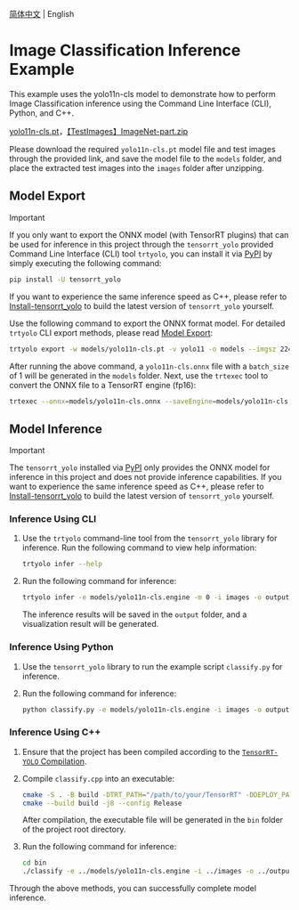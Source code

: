 [简体中文](README.md) | English

# Image Classification Inference Example

This example uses the yolo11n-cls model to demonstrate how to perform Image Classification inference using the Command Line Interface (CLI), Python, and C++.

[yolo11n-cls.pt](https://github.com/ultralytics/assets/releases/download/v8.3.0/yolo11n-cls.pt)，[【TestImages】ImageNet-part.zip](https://www.ilanzou.com/s/1UsyPhED)

Please download the required `yolo11n-cls.pt` model file and test images through the provided link, and save the model file to the `models` folder, and place the extracted test images into the `images` folder after unzipping.

## Model Export

> [!IMPORTANT]
>
> If you only want to export the ONNX model (with TensorRT plugins) that can be used for inference in this project through the `tensorrt_yolo` provided Command Line Interface (CLI) tool `trtyolo`, you can install it via [PyPI](https://pypi.org/project/tensorrt-yolo) by simply executing the following command:
>
> ```bash
> pip install -U tensorrt_yolo
> ```
>
> If you want to experience the same inference speed as C++, please refer to [Install-tensorrt_yolo](../../docs/en/build_and_install.md#install-tensorrt_yolo) to build the latest version of `tensorrt_yolo` yourself.

Use the following command to export the ONNX format model. For detailed `trtyolo` CLI export methods, please read [Model Export](../../docs/en/model_export.md):

```bash
trtyolo export -w models/yolo11n-cls.pt -v yolo11 -o models --imgsz 224 -s
```

After running the above command, a `yolo11n-cls.onnx` file with a `batch_size` of 1 will be generated in the `models` folder. Next, use the `trtexec` tool to convert the ONNX file to a TensorRT engine (fp16):

```bash
trtexec --onnx=models/yolo11n-cls.onnx --saveEngine=models/yolo11n-cls.engine --fp16
```

## Model Inference

> [!IMPORTANT]
>
> The `tensorrt_yolo` installed via [PyPI](https://pypi.org/project/tensorrt-yolo) only provides the ONNX model for inference in this project and does not provide inference capabilities.
> If you want to experience the same inference speed as C++, please refer to [Install-tensorrt_yolo](../../docs/en/build_and_install.md#install-tensorrt_yolo) to build the latest version of `tensorrt_yolo` yourself.

### Inference Using CLI

1. Use the `trtyolo` command-line tool from the `tensorrt_yolo` library for inference. Run the following command to view help information:

    ```bash
    trtyolo infer --help
    ```

2. Run the following command for inference:

    ```bash
    trtyolo infer -e models/yolo11n-cls.engine -m 0 -i images -o output -l labels.txt
    ```

    The inference results will be saved in the `output` folder, and a visualization result will be generated.

### Inference Using Python

1. Use the `tensorrt_yolo` library to run the example script `classify.py` for inference.
2. Run the following command for inference:

    ```bash
    python classify.py -e models/yolo11n-cls.engine -i images -o output -l labels.txt
    ```

### Inference Using C++

1. Ensure that the project has been compiled according to the [`TensorRT-YOLO` Compilation](../../docs/en/build_and_install.md#tensorrt-yolo-compile).
2. Compile `classify.cpp` into an executable:

    ```bash
    cmake -S . -B build -DTRT_PATH="/path/to/your/TensorRT" -DDEPLOY_PATH="/path/to/your/TensorRT-YOLO"
    cmake --build build -j8 --config Release
    ```

    After compilation, the executable file will be generated in the `bin` folder of the project root directory.

3. Run the following command for inference:

    ```bash
    cd bin
    ./classify -e ../models/yolo11n-cls.engine -i ../images -o ../output -l ../labels.txt
    ```

Through the above methods, you can successfully complete model inference.
